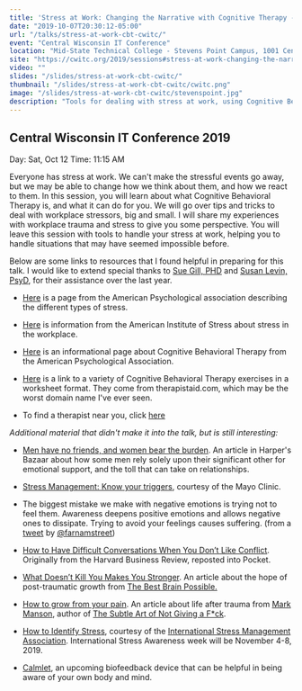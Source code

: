 ```yaml
---
title: 'Stress at Work: Changing the Narrative with Cognitive Therapy - CWITC'
date: "2019-10-07T20:30:12-05:00"
url: "/talks/stress-at-work-cbt-cwitc/"
event: "Central Wisconsin IT Conference"
location: "Mid-State Technical College - Stevens Point Campus, 1001 Center Point Dr., Stevens Point, WI"
site: "https://cwitc.org/2019/sessions#stress-at-work-changing-the-narrative-with-cognitive-therapy"
video: ""
slides: "/slides/stress-at-work-cbt-cwitc/"
thumbnail: "/slides/stress-at-work-cbt-cwitc/cwitc.png"
image: "/slides/stress-at-work-cbt-cwitc/stevenspoint.jpg"
description: "Tools for dealing with stress at work, using Cognitive Behavioral Therapy."
---
```

## Central Wisconsin IT Conference 2019

Day: Sat, Oct 12   Time: 11:15 AM  

Everyone has stress at work. We can't make the stressful events go away, but we may be able to change how we think about them, and how we react to them.
In this session, you will learn about what Cognitive Behavioral Therapy is, and what it can do for you.
We will go over tips and tricks to deal with workplace stressors, big and small. I will share my experiences with workplace trauma and stress to give you some perspective.
You will leave this session with tools to handle your stress at work, helping you to handle situations that may have seemed impossible before.

Below are some links to resources that I found helpful in preparing for this talk.  I would like to extend special thanks to [Sue Gill, PHD](http://www.madisontherapy.com/about.html) and  [Susan Levin, PsyD](http://susanlevinpsyd.com/), for their assistance over the last year.

- [Here](https://www.apa.org/helpcenter/stress-kinds) is a page from the American Psychological association describing the different types of stress.

- [Here](https://www.stress.org/workplace-stress) is information from the American Institute of Stress about stress in the workplace.

- [Here](https://www.apa.org/ptsd-guideline/patients-and-families/cognitive-behavioral) is an informational page about Cognitive Behavioral Therapy from the American Psychological Association.

- [Here](https://www.therapistaid.com/therapy-worksheets/cbt/none) is a link to a variety of Cognitive Behavioral Therapy exercises in a worksheet format. They come from therapistaid.com, which may be the worst domain name I've ever seen.

- To find a therapist near you, click [here](https://www.psychologytoday.com/us/therapists)


*Additional material that didn't make it into the talk, but is still interesting:*

- [Men have no friends, and women bear the burden](https://www.harpersbazaar.com/culture/features/a27259689/toxic-masculinity-male-friendships-emotional-labor-men-rely-on-women/).  An article in Harper's Bazaar about how some men rely solely upon their significant other for emotional support, and the toll that can take on relationships.

- [Stress Management: Know your triggers](https://www.mayoclinic.org/healthy-lifestyle/stress-management/in-depth/stress-management/art-20044151), courtesy of the Mayo Clinic.

- The biggest mistake we make with negative emotions is trying not to feel them. Awareness deepens positive emotions and allows negative ones to dissipate. Trying to avoid your feelings causes suffering. (from a [tweet](https://twitter.com/farnamstreet/status/1151013641950552064) by [@farnamstreet](https://twitter.com/farnamstreet))

- [How to Have Difficult Conversations When You Don’t Like Conflict](https://getpocket.com/explore/item/how-to-have-difficult-conversations-when-you-don-t-like-conflict?utm_source=pocket-newtab).  Originally from the Harvard Business Review, reposted into Pocket.

- [What Doesn’t Kill You Makes You Stronger](https://www.thebestbrainpossible.com/what-doesnt-kill-you-makes-you-stronger/).  An article about the hope of post-traumatic growth from [The Best Brain Possible.](https://www.thebestbrainpossible.com/)

- [How to grow from your pain](https://markmanson.net/how-to-grow-from-your-pain). An article about life after trauma from [Mark Manson](https://markmanson.net/), author of [The Subtle Art of Not Giving a F*ck](https://markmanson.net/books/subtle-art).

- [How to Identify Stress](https://isma.org.uk/about-stress/how-to-identify-stress), courtesy of the [International Stress Management Association](https://isma.org.uk/). International Stress Awareness week will be November 4-8, 2019.

- [Calmlet](http://www.calmlet.com/), an upcoming biofeedback device that can be helpful in being aware of your own body and mind.
